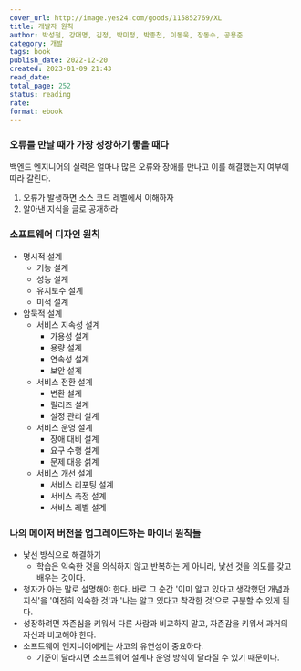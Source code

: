 ```yaml
---
cover_url: http://image.yes24.com/goods/115852769/XL
title: 개발자 원칙
author: 박성철, 강대명, 김정, 박미정, 박종천, 이동욱, 장동수, 공용준
category: 개발
tags: book
publish_date: 2022-12-20 
created: 2023-01-09 21:43
read_date:
total_page: 252
status: reading 
rate:
format: ebook
---
```


### 오류를 만날 때가 가장 성장하기 좋을 때다

백엔드 엔지니어의 실력은 얼마나 많은 오류와 장애를 만나고 이를 해결했는지 여부에 따라 갈린다.

1. 오류가 발생하면 소스 코드 레벨에서 이해하자
2. 알아낸 지식을 글로 공개하라

### 소프트웨어 디자인 원칙

- 명시적 설계
	- 기능 설계
	- 성능 설계
	- 유지보수 설계
	- 미적 설계
- 암묵적 설계
	- 서비스 지속성 설계
		- 가용성 설계
		- 용량 설계
		- 연속성 설계
		- 보안 설계
	- 서비스 전환 설계
		- 변환 설계
		- 릴리즈 설계
		- 설정 관리 설계
	- 서비스 운영 설계
		- 장애 대비 설계
		- 요구 수행 설계
		- 문제 대응 섥계
	- 서비스 개선 설계
		- 서비스 리포팅 설계
		- 서비스 측정 설계
		- 서비스 레벨 설계

### 나의 메이저 버전을 업그레이드하는 마이너 원칙들

- 낯선 방식으로 해결하기
	- 학습은 익숙한 것을 의식하지 않고 반복하는 게 아니라, 낯선 것을 의도를 갖고 배우는 것이다.
- 청자가 아는 말로 설명해야 한다. 바로 그 순간 '이미 알고 있다고 생각했던 개념과 지식'을 '여전히 익숙한 것'과 '나는 알고 있다고 착각한 것'으로 구분할 수 있게 된다.
- 성장하려면 자존심을 키워서 다른 사람과 비교하지 말고, 자존감을 키워서 과거의 자신과 비교해야 한다.
- 소프트웨어 엔지니어에게는 사고의 유연성이 중요하다.
	- 기준이 달라지면 소프트웨어 설계나 운영 방식이 달라질 수 있기 때문이다.
